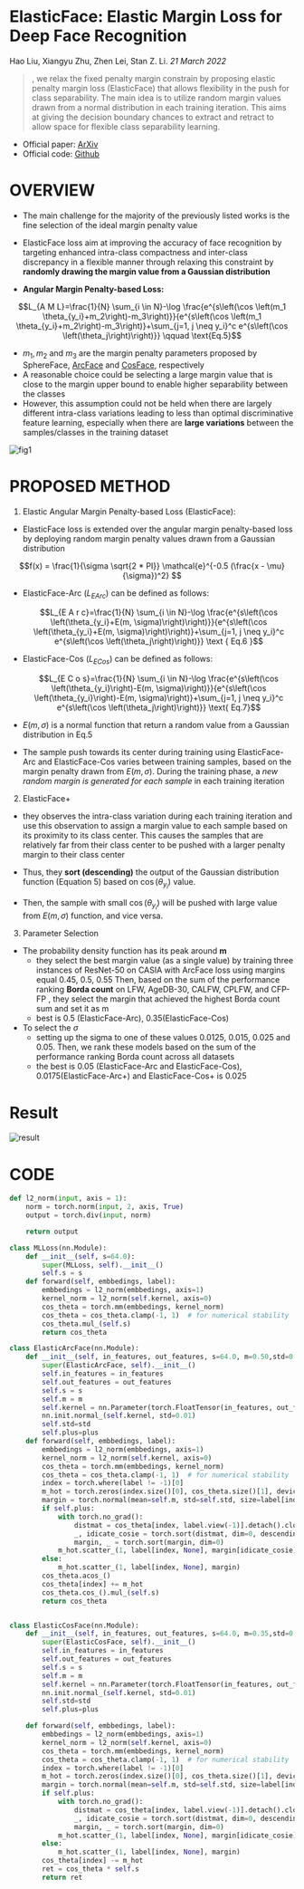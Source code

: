 # ElasticFace: Elastic Margin Loss for Deep Face Recognition
Hao Liu, Xiangyu Zhu, Zhen Lei, Stan Z. Li. _21 March 2022_

> , we relax the fixed penalty margin constrain by proposing elastic penalty margin loss (ElasticFace) that allows flexibility in the push for class separability. 
> The main idea is to utilize random margin values drawn from a normal  distribution in each training iteration. This aims at giving the decision boundary chances to extract and retract to allow space for flexible class separability learning.

* Official paper: [ArXiv](https://arxiv.org/pdf/2109.09416.pdf)
* Official code: [Github](https://github.com/fdbtrs/ElasticFace)

# OVERVIEW
- The main challenge for the majority of the previously listed works is the fine selection of the ideal margin penalty value
- ElasticFace loss aim at improving the accuracy of face recognition by targeting enhanced intra-class compactness and inter-class discrepancy in a flexible manner through relaxing this constraint by **randomly drawing the margin value from a Gaussian distribution**

- **Angular Margin Penalty-based Loss:**

$$L_{A M L}=\frac{1}{N} \sum_{i \in N}-\log \frac{e^{s\left(\cos \left(m_1 \theta_{y_i}+m_2\right)-m_3\right)}}{e^{s\left(\cos \left(m_1 \theta_{y_i}+m_2\right)-m_3\right)}+\sum_{j=1, j \neq y_i}^c e^{s\left(\cos \left(\theta_j\right)\right)}} \qquad \text{Eq.5}$$

  - $m_1, m_2 \text{ and } m_3$ are the margin penalty parameters proposed by SphereFace, [ArcFace](ArcFace.md)  and [CosFace](CosFace.md), respectively
  - A reasonable choice could be selecting a large margin value that is close to the margin upper bound to enable higher separability between the classes
  -  However, this assumption could not be held when there are largely different intra-class variations leading to less than optimal discriminative feature learning, especially when there are **large variations** between the samples/classes in the training dataset


![fig1](../../../asset/images/Losses/ElasticFace/fig1.png)

# PROPOSED METHOD

1. Elastic Angular Margin Penalty-based Loss (ElasticFace):

- ElasticFace loss is extended over the angular margin penalty-based loss by deploying random margin penalty values drawn from a Gaussian distribution

$$f(x) = \frac{1}{\sigma \sqrt{2 * PI}} \mathcal{e}^{-0.5 (\frac{x - \mu}{\sigma})^2} $$

  - ElasticFace-Arc $\left(L_{E A r c}\right)$ can be defined as follows:

    $$L_{E A r c}=\frac{1}{N} \sum_{i \in N}-\log \frac{e^{s\left(\cos \left(\theta_{y_i}+E(m, \sigma)\right)\right)}}{e^{s\left(\cos \left(\theta_{y_i}+E(m, \sigma)\right)\right)}+\sum_{j=1, j \neq y_i}^c e^{s\left(\cos \left(\theta_j\right)\right)}} \text { Eq.6 }$$

  - ElasticFace-Cos $\left(L_{E C o s}\right)$ can be defined as follows:
  
    $$L_{E C o s}=\frac{1}{N} \sum_{i \in N}-\log \frac{e^{s\left(\cos \left(\theta_{y_i}\right)-E(m, \sigma)\right)}}{e^{s\left(\cos \left(\theta_{y_i}\right)-E(m, \sigma)\right)}+\sum_{j=1, j \neq y_i}^c e^{s\left(\cos \left(\theta_j\right)\right)}} \text{ Eq.7}$$

  - $E(m, \sigma)$ is a normal function that return a random value from a Gaussian distribution in Eq.5
  - The sample push towards its center during training using ElasticFace-Arc and ElasticFace-Cos varies between training samples, based on the margin penalty drawn from $E(m, \sigma)$. During the training phase, a _new random margin is generated for each sample_ in each training iteration

2.  ElasticFace+ 

- they observes the intra-class variation during each training iteration and use this observation to assign a margin value to each sample based on its proximity to its class center. This causes the samples that are relatively far from their class center to be pushed with a larger penalty margin to their class center


- Thus, they **sort (descending)** the output of the Gaussian distribution function (Equation 5) based on $\cos \left(\theta_{y_i}\right)$ value. 
- Then, the sample with small $\cos \left(\theta_{y_i}\right)$ will be pushed with large value from $E(m, \sigma)$ function, and vice versa.


3.  Parameter Selection

- The probability density function has its peak around **m**
  - they select the best margin value (as a single value) by training three instances of ResNet-50 on CASIA  with ArcFace loss using margins equal 0.45, 0.5, 0.55 Then, based on the sum of the performance ranking **Borda count** on LFW, AgeDB-30, CALFW, CPLFW, and CFP-FP , they select the margin that achieved the highest Borda count sum and set it as m
  - best is 0.5 (ElasticFace-Arc), 0.35(ElasticFace-Cos)
- To select the $\sigma$
  - setting up the sigma to one of these values 0.0125, 0.015, 0.025 and 0.05. Then, we rank these models based on the sum of the performance ranking Borda count across all datasets
  - the best is  0.05 (ElasticFace-Arc and ElasticFace-Cos), 0.0175(ElasticFace-Arc+) and ElasticFace-Cos+ is 0.025


# Result

![result](../../../asset/images/Losses/ElasticFace/result.png)

# CODE

```python
def l2_norm(input, axis = 1):
    norm = torch.norm(input, 2, axis, True)
    output = torch.div(input, norm)

    return output

class MLLoss(nn.Module):
    def __init__(self, s=64.0):
        super(MLLoss, self).__init__()
        self.s = s
    def forward(self, embbedings, label):
        embbedings = l2_norm(embbedings, axis=1)
        kernel_norm = l2_norm(self.kernel, axis=0)
        cos_theta = torch.mm(embbedings, kernel_norm)
        cos_theta = cos_theta.clamp(-1, 1)  # for numerical stability
        cos_theta.mul_(self.s)
        return cos_theta

class ElasticArcFace(nn.Module):
    def __init__(self, in_features, out_features, s=64.0, m=0.50,std=0.0125,plus=False):
        super(ElasticArcFace, self).__init__()
        self.in_features = in_features
        self.out_features = out_features
        self.s = s
        self.m = m
        self.kernel = nn.Parameter(torch.FloatTensor(in_features, out_features))
        nn.init.normal_(self.kernel, std=0.01)
        self.std=std
        self.plus=plus
    def forward(self, embbedings, label):
        embbedings = l2_norm(embbedings, axis=1)
        kernel_norm = l2_norm(self.kernel, axis=0)
        cos_theta = torch.mm(embbedings, kernel_norm)
        cos_theta = cos_theta.clamp(-1, 1)  # for numerical stability
        index = torch.where(label != -1)[0]
        m_hot = torch.zeros(index.size()[0], cos_theta.size()[1], device=cos_theta.device)
        margin = torch.normal(mean=self.m, std=self.std, size=label[index, None].size(), device=cos_theta.device) # Fast converge .clamp(self.m-self.std, self.m+self.std)
        if self.plus:
            with torch.no_grad():
                distmat = cos_theta[index, label.view(-1)].detach().clone()
                _, idicate_cosie = torch.sort(distmat, dim=0, descending=True)
                margin, _ = torch.sort(margin, dim=0)
            m_hot.scatter_(1, label[index, None], margin[idicate_cosie])
        else:
            m_hot.scatter_(1, label[index, None], margin)
        cos_theta.acos_()
        cos_theta[index] += m_hot
        cos_theta.cos_().mul_(self.s)
        return cos_theta


class ElasticCosFace(nn.Module):
    def __init__(self, in_features, out_features, s=64.0, m=0.35,std=0.0125, plus=False):
        super(ElasticCosFace, self).__init__()
        self.in_features = in_features
        self.out_features = out_features
        self.s = s
        self.m = m
        self.kernel = nn.Parameter(torch.FloatTensor(in_features, out_features))
        nn.init.normal_(self.kernel, std=0.01)
        self.std=std
        self.plus=plus

    def forward(self, embbedings, label):
        embbedings = l2_norm(embbedings, axis=1)
        kernel_norm = l2_norm(self.kernel, axis=0)
        cos_theta = torch.mm(embbedings, kernel_norm)
        cos_theta = cos_theta.clamp(-1, 1)  # for numerical stability
        index = torch.where(label != -1)[0]
        m_hot = torch.zeros(index.size()[0], cos_theta.size()[1], device=cos_theta.device)
        margin = torch.normal(mean=self.m, std=self.std, size=label[index, None].size(), device=cos_theta.device)  # Fast converge .clamp(self.m-self.std, self.m+self.std)
        if self.plus:
            with torch.no_grad():
                distmat = cos_theta[index, label.view(-1)].detach().clone()
                _, idicate_cosie = torch.sort(distmat, dim=0, descending=True)
                margin, _ = torch.sort(margin, dim=0)
            m_hot.scatter_(1, label[index, None], margin[idicate_cosie])
        else:
            m_hot.scatter_(1, label[index, None], margin)
        cos_theta[index] -= m_hot
        ret = cos_theta * self.s
        return ret
```